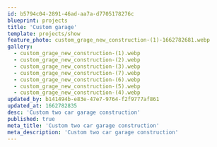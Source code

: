 ```yaml
---
id: b5794c04-2891-46ad-aa7a-d7705178276c
blueprint: projects
title: 'Custom garage'
template: projects/show
feature_photo: custom_grage_new_construction-(1)-1662782681.webp
gallery:
  - custom_grage_new_construction-(1).webp
  - custom_grage_new_construction-(2).webp
  - custom_grage_new_construction-(3).webp
  - custom_grage_new_construction-(7).webp
  - custom_grage_new_construction-(6).webp
  - custom_grage_new_construction-(5).webp
  - custom_grage_new_construction-(4).webp
updated_by: b141494b-e83e-47e7-9764-f2f9777af861
updated_at: 1662782835
desc: 'Custom two car garage construction'
published: true
meta_title: 'Custom two car garage construction'
meta_description: 'Custom two car garage construction'
---
```

